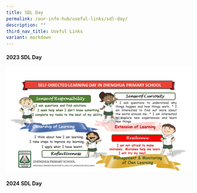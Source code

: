 ```yaml
---
title: SDL Day
permalink: /our-info-hub/useful-links/sdl-day/
description: ""
third_nav_title: Useful Links
variant: markdown
---
```

#### 2023 SDL Day

![](/images/Our%20info%20hub/sdl%20infographic.jpg)<br>

#### 2024 SDL Day

